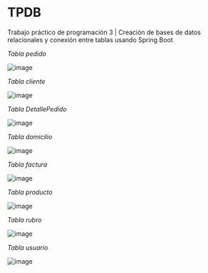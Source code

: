 # TPDB
Trabajo práctico de programación 3 | Creación de bases de datos relacionales y conexión entre tablas usando Spring Boot

*Tabla pedido*

![image](https://github.com/brunomastro165/TPDB/assets/127962081/bcded1b5-7024-4371-a91f-034a9f805fba)

*Tabla cliente*

![image](https://github.com/brunomastro165/TPDB/assets/127962081/37144ab2-94e5-4f28-8fe7-6a0df714d22f)


*Tabla DetallePedido*

![image](https://github.com/brunomastro165/TPDB/assets/127962081/febbd0ef-c9cd-4363-8681-63ca411db481)


*Tabla domicilio*

![image](https://github.com/brunomastro165/TPDB/assets/127962081/5e398427-1a6e-4dae-99fe-2f042d258418)

*Tabla factura*

![image](https://github.com/brunomastro165/TPDB/assets/127962081/9eab5f33-0624-4bc0-897d-843a8c4e3d17)

*Tabla producto*

![image](https://github.com/brunomastro165/TPDB/assets/127962081/917866a6-d0ff-40d5-afc4-90ee73cde446)


*Tabla rubro*

![image](https://github.com/brunomastro165/TPDB/assets/127962081/0279f3c2-054d-4746-8ea5-f4d5aa3752c6)

*Tabla usuario*

![image](https://github.com/brunomastro165/TPDB/assets/127962081/2e34207c-868c-4ee4-a22c-f0eac8457231)

